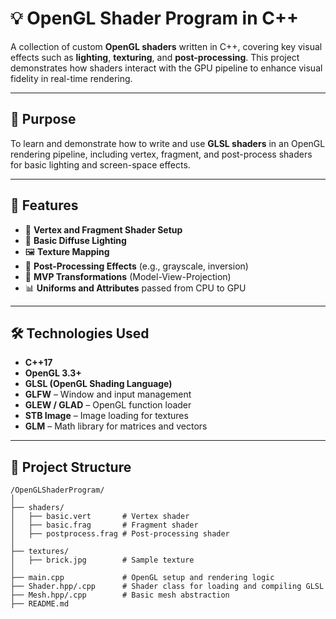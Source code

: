 # 💡 OpenGL Shader Program in C++

A collection of custom **OpenGL shaders** written in C++, covering key visual effects such as **lighting**, **texturing**, and **post-processing**. This project demonstrates how shaders interact with the GPU pipeline to enhance visual fidelity in real-time rendering.

---

## 🎯 Purpose

To learn and demonstrate how to write and use **GLSL shaders** in an OpenGL rendering pipeline, including vertex, fragment, and post-process shaders for basic lighting and screen-space effects.

---

## 🧠 Features

- 🧱 **Vertex and Fragment Shader Setup**
- 🌄 **Basic Diffuse Lighting**
- 🖼️ **Texture Mapping**
- 💫 **Post-Processing Effects** (e.g., grayscale, inversion)
- 📐 **MVP Transformations** (Model-View-Projection)
- 📊 **Uniforms and Attributes** passed from CPU to GPU

---

## 🛠️ Technologies Used

- **C++17**
- **OpenGL 3.3+**
- **GLSL (OpenGL Shading Language)**
- **GLFW** – Window and input management
- **GLEW / GLAD** – OpenGL function loader
- **STB Image** – Image loading for textures
- **GLM** – Math library for matrices and vectors

---

## 📁 Project Structure

```plaintext
/OpenGLShaderProgram/
│
├── shaders/
│   ├── basic.vert       # Vertex shader
│   ├── basic.frag       # Fragment shader
│   ├── postprocess.frag # Post-processing shader
│
├── textures/
│   ├── brick.jpg        # Sample texture
│
├── main.cpp             # OpenGL setup and rendering logic
├── Shader.hpp/.cpp      # Shader class for loading and compiling GLSL
├── Mesh.hpp/.cpp        # Basic mesh abstraction
├── README.md
